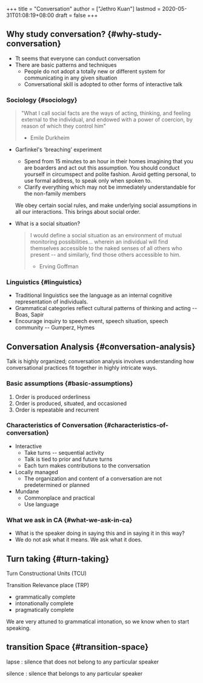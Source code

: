 +++
title = "Conversation"
author = ["Jethro Kuan"]
lastmod = 2020-05-31T01:08:19+08:00
draft = false
+++

## Why study conversation? {#why-study-conversation}

- Tt seems that everyone can conduct conversation
- There are basic patterns and techniques
  - People do not adopt a totally new or different system for
    communicating in any given situation
  - Conversational skill is adopted to other forms of interactive talk

### Sociology {#sociology}

> "What I call social facts are the ways of acting, thinking, and
> feeling external to the individual, and endowed with a power of
> coercion, by reason of which they control him"
>
> - Emile Durkheim

<!--list-separator-->

- Garfinkel's 'breaching' experiment

  - Spend from 15 minutes to an hour in their homes imagining that you
    are boarders and act out this assumption. You should conduct
    yourself in circumspect and polite fashion. Avoid getting personal,
    to use formal address, to speak only when spoken to.
  - Clarify everything which may not be immediately understandable for
    the non-family members

  We obey certain social rules, and make underlying social assumptions
  in all our interactions. This brings about social order.

<!--list-separator-->

- What is a social situation?

  > I would define a social situation as an environment of mutual
  > monitoring possibilities... wherein an individual will find themselves
  > accessible to the naked senses of all others who present -- and
  > similarly, find those others accessible to him.
  >
  > - Erving Goffman

### Linguistics {#linguistics}

- Traditional linguistics see the language as an internal cognitive
  representation of individuals.
- Grammatical categories reflect cultural patterns of thinking and
  acting -- Boas, Sapir
- Encourage inquiry to speech event, speech situation, speech
  community -- Gumperz, Hymes

## Conversation Analysis {#conversation-analysis}

Talk is highly organized; conversation analysis involves understanding
how conversational practices fit together in highly intricate ways.

### Basic assumptions {#basic-assumptions}

1.  Order is produced orderliness
2.  Order is produced, situated, and occasioned
3.  Order is repeatable and recurrent

### Characteristics of Conversation {#characteristics-of-conversation}

- Interactive
  - Take turns -- sequential activity
  - Talk is tied to prior and future turns
  - Each turn makes contributions to the conversation
- Locally managed
  - The organization and content of a conversation are not
    predetermined or planned
- Mundane
  - Commonplace and practical
  - Use language

### What we ask in CA {#what-we-ask-in-ca}

- What is the speaker doing in saying this and in saying it in this
  way?
- We do not ask what it means. We ask what it does.

## Turn taking {#turn-taking}

Turn Constructional Units (TCU)

Transition Relevance place (TRP)

- grammatically complete
- intonationally complete
- pragmatically complete

We are very attuned to grammatical intonation, so we know when to
start speaking.

## transition Space {#transition-space}

lapse
: silence that does not belong to any particular speaker

silence
: silence that belongs to any particular speaker
